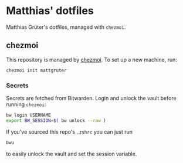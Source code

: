 # Matthias' dotfiles

Matthias Grüter's dotfiles, managed with `chezmoi`.

## chezmoi

This repository is managed by [chezmoi](https://chezmoi.io). To set up a new machine, run:

```sh
chezmoi init mattgruter
```

### Secrets

Secrets are fetched from Bitwarden. Login and unlock the vault before running `chezmoi`:

```sh
bw login USERNAME
export BW_SESSION=$( bw unlock --raw )
```

If you've sourced this repo's `.zshrc` you can just run

```sh
bwu
```

to easily unlock the vault and set the session variable.
